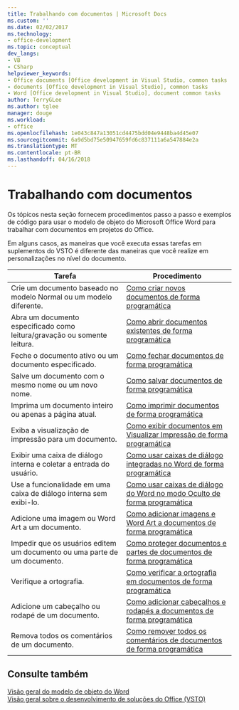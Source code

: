 ```yaml
---
title: Trabalhando com documentos | Microsoft Docs
ms.custom: ''
ms.date: 02/02/2017
ms.technology:
- office-development
ms.topic: conceptual
dev_langs:
- VB
- CSharp
helpviewer_keywords:
- Office documents [Office development in Visual Studio, common tasks
- documents [Office development in Visual Studio], common tasks
- Word [Office development in Visual Studio], document common tasks
author: TerryGLee
ms.author: tglee
manager: douge
ms.workload:
- office
ms.openlocfilehash: 1e043c847a13051cd4475bdd04e9448ba4d45e07
ms.sourcegitcommit: 6a9d5bd75e50947659fd6c837111a6a547884e2a
ms.translationtype: MT
ms.contentlocale: pt-BR
ms.lasthandoff: 04/16/2018
---
```

# <a name="working-with-documents"></a>Trabalhando com documentos
  Os tópicos nesta seção fornecem procedimentos passo a passo e exemplos de código para usar o modelo de objeto do Microsoft Office Word para trabalhar com documentos em projetos do Office.  
  
 Em alguns casos, as maneiras que você executa essas tarefas em suplementos do VSTO é diferente das maneiras que você realize em personalizações no nível do documento.  
  
|Tarefa|Procedimento|  
|----------|---------------|  
|Crie um documento baseado no modelo Normal ou um modelo diferente.|[Como criar novos documentos de forma programática](../vsto/how-to-programmatically-create-new-documents.md)|  
|Abra um documento especificado como leitura/gravação ou somente leitura.|[Como abrir documentos existentes de forma programática](../vsto/how-to-programmatically-open-existing-documents.md)|  
|Feche o documento ativo ou um documento especificado.|[Como fechar documentos de forma programática](../vsto/how-to-programmatically-close-documents.md)|  
|Salve um documento com o mesmo nome ou um novo nome.|[Como salvar documentos de forma programática](../vsto/how-to-programmatically-save-documents.md)|  
|Imprima um documento inteiro ou apenas a página atual.|[Como imprimir documentos de forma programática](../vsto/how-to-programmatically-print-documents.md)|  
|Exiba a visualização de impressão para um documento.|[Como exibir documentos em Visualizar Impressão de forma programática](../vsto/how-to-programmatically-display-documents-in-print-preview.md)|  
|Exibir uma caixa de diálogo interna e coletar a entrada do usuário.|[Como usar caixas de diálogo integradas no Word de forma programática](../vsto/how-to-programmatically-use-built-in-dialog-boxes-in-word.md)|  
|Use a funcionalidade em uma caixa de diálogo interna sem exibi-lo.|[Como usar caixas de diálogo do Word no modo Oculto de forma programática](../vsto/how-to-programmatically-use-word-dialog-boxes-in-hidden-mode.md)|  
|Adicione uma imagem ou Word Art a um documento.|[Como adicionar imagens e Word Art a documentos de forma programática](../vsto/how-to-programmatically-add-pictures-and-word-art-to-documents.md)|  
|Impedir que os usuários editem um documento ou uma parte de um documento.|[Como proteger documentos e partes de documentos de forma programática](../vsto/how-to-programmatically-protect-documents-and-parts-of-documents.md)|  
|Verifique a ortografia.|[Como verificar a ortografia em documentos de forma programática](../vsto/how-to-programmatically-check-spelling-in-documents.md)|  
|Adicione um cabeçalho ou rodapé de um documento.|[Como adicionar cabeçalhos e rodapés a documentos de forma programática](../vsto/how-to-programmatically-add-headers-and-footers-to-documents.md)|  
|Remova todos os comentários de um documento.|[Como remover todos os comentários de documentos de forma programática](../vsto/how-to-programmatically-remove-all-comments-from-documents.md)|  
  
## <a name="see-also"></a>Consulte também  
 [Visão geral do modelo de objeto do Word](../vsto/word-object-model-overview.md)   
 [Visão geral sobre o desenvolvimento de soluções do Office &#40;VSTO&#41;](../vsto/office-solutions-development-overview-vsto.md)  
  
  
